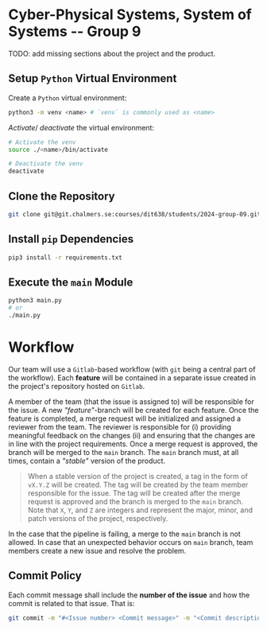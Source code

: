 # Cyber-Physical Systems, System of Systems -- Group 9

TODO: add missing sections about the project and the product.

<!-- TODO: Using Docker instead? Revisit the feasibility of the current
     instructions. -->
## Setup `Python` Virtual Environment

Create a `Python` virtual environment:
```sh
python3 -m venv <name> # `venv` is commonly used as <name>
```

*Activate*/ *deactivate* the virtual environment:
```sh
# Activate the venv
source ./<name>/bin/activate

# Deactivate the venv
deactivate
```

## Clone the Repository

```sh
git clone git@git.chalmers.se:courses/dit638/students/2024-group-09.git
```

## Install `pip` Dependencies

```sh
pip3 install -r requirements.txt
```

## Execute the `main` Module

```sh
python3 main.py
# or
./main.py
```

# Workflow

Our team will use a `Gitlab`-based workflow (with `git` being a central part of
the workflow). Each **feature** will be contained in a separate issue created in
the project's repository hosted on `Gitlab`.

A member of the team (that the issue is assigned to) will be responsible for
the issue. A new *"feature"*-branch will be created for each feature. Once the
feature is completed, a merge request will be initialized and assigned a reviewer
from the team. The reviewer is responsible for (i) providing meaningful feedback on
the changes (ii) and ensuring that the changes are in line with the project
requirements.
Once a merge request is approved, the branch will be merged to the `main` branch.
The `main` branch must, at all times, contain a *"stable"* version of the product.
> When a stable version of the project is created, a tag in the form of `vX.Y.Z`
> will be created. The tag will be created by the team member responsible for
> the issue. The tag will be created after the merge request is approved and the
> branch is merged to the `main` branch. Note that `X`, `Y`, and `Z` are integers
> and represent the major, minor, and patch versions of the project, respectively.

In the case that the pipeline is failing, a merge to the `main` branch is not
allowed. In case that an unexpected behavior occurs on `main` branch, team
members create a new issue and resolve the problem.

## Commit Policy

Each commit message shall include the **number of the issue** and how the commit
is related to that issue. That is:

```sh
git commit -m "#<Issue number> <Commit message>" -m "<Commit description>"
```
